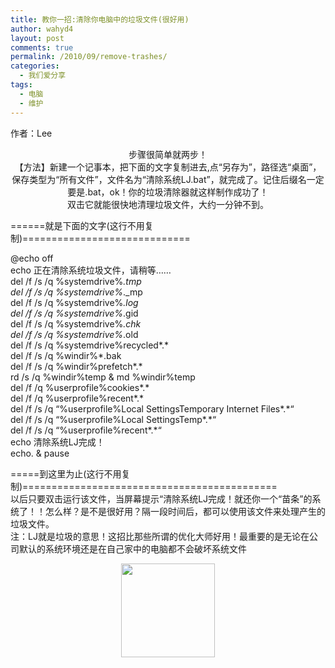 ```yaml
---
title: 教你一招:清除你电脑中的垃圾文件(很好用)
author: wahyd4
layout: post
comments: true
permalink: /2010/09/remove-trashes/
categories:
  - 我们爱分享
tags:
  - 电脑
  - 维护
---
```

作者：Lee

<p style="text-align: center;">
  步骤很简单就两步！<br /> 【方法】新建一个记事本，把下面的文字复制进去,点“另存为”，路径选“桌面”，保存类型为“所有文件”，文件名为“清除系统LJ.bat”，就完成了。记住后缀名一定要是.bat，ok！你的垃圾清除器就这样制作成功了！<br /> 双击它就能很快地清理垃圾文件，大约一分钟不到。
</p>

======就是下面的文字(这行不用复制)=============================

@echo off  
echo 正在清除系统垃圾文件，请稍等……  
del /f /s /q %systemdrive%*.tmp  
del /f /s /q %systemdrive%*._mp  
del /f /s /q %systemdrive%*.log  
del /f /s /q %systemdrive%*.gid  
del /f /s /q %systemdrive%*.chk  
del /f /s /q %systemdrive%*.old  
del /f /s /q %systemdrive%recycled\*.\*  
del /f /s /q %windir%*.bak  
del /f /s /q %windir%prefetch\*.\*  
rd /s /q %windir%temp & md %windir%temp  
del /f /q %userprofile%cookies\*.\*  
del /f /q %userprofile%recent\*.\*  
del /f /s /q “%userprofile%Local SettingsTemporary Internet Files\*.\*“  
del /f /s /q “%userprofile%Local SettingsTemp\*.\*“  
del /f /s /q “%userprofile%recent\*.\*“  
echo 清除系统LJ完成！  
echo. & pause

=====到这里为止(这行不用复制)============================================  
以后只要双击运行该文件，当屏幕提示“清除系统LJ完成！就还你一个“苗条”的系统了！！怎么样？是不是很好用？隔一段时间后，都可以使用该文件来处理产生的垃圾文件。  
注：LJ就是垃圾的意思！这招比那些所谓的优化大师好用！最重要的是无论在公司默认的系统环境还是在自己家中的电脑都不会破坏系统文件

<p style="text-align: center;">
  <a href="http://www.junv.info/wp-content/uploads/2010/09/273e6263c0ac12610c33faa5.gif"></a><a href="http://www.junv.info/wp-content/uploads/2010/09/273e6263c0ac12610c33faa51.gif"><img class="aligncenter size-thumbnail wp-image-433" title="creation." src="http://www.junv.info/wp-content/uploads/2010/09/273e6263c0ac12610c33faa51-150x150.gif" alt="" width="150" height="150" /></a>
</p>
